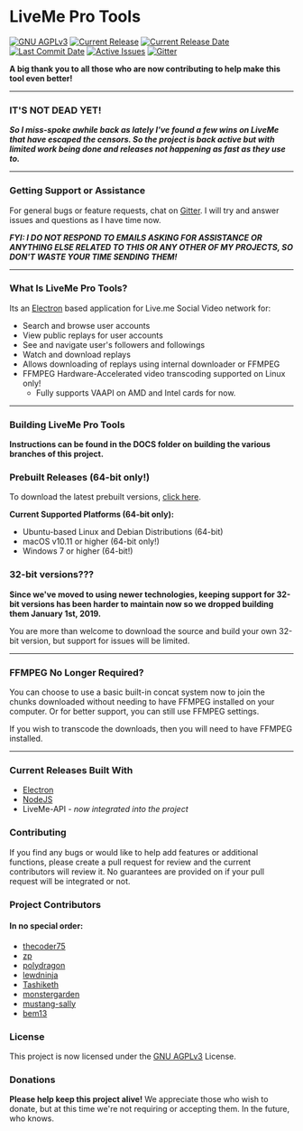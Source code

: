 # LiveMe Pro Tools
[![GNU AGPLv3](https://img.shields.io/github/license/thecoder75/liveme-pro-tools.svg)](LICENSE)
[![Current Release](https://img.shields.io/github/release/thecoder75/liveme-pro-tools.svg)](https://github.com/thecoder75/liveme-pro-tools/releases/latest)
[![Current Release Date](https://img.shields.io/github/release-date/thecoder75/liveme-pro-tools.svg)](https://github.com/thecoder75/liveme-pro-tools/releases/latest)
[![Last Commit Date](https://img.shields.io/github/last-commit/thecoder75/liveme-pro-tools.svg)](https://github.com/thecoder75/liveme-pro-tools/commits/master)
[![Active Issues](https://img.shields.io/github/issues/thecoder75/liveme-pro-tools.svg)](https://github.com/thecoder75/liveme-pro-tools/issues)
[![Gitter](https://badges.gitter.im/thecoderstoolbox/liveme-pro-tools.svg)](https://gitter.im/thecoderstoolbox/liveme-pro-tools?utm_source=badge&utm_medium=badge&utm_campaign=pr-badge)

**A big thank you to all those who are now contributing to help make this tool even better!**

* * *

### IT'S NOT DEAD YET!
***So I miss-spoke awhile back as lately I've found a few wins on LiveMe that have escaped the censors.  So the project is back active but with limited work being done and releases not happening as fast as they use to.***

* * *

### Getting Support or Assistance

For general bugs or feature requests, chat on [Gitter](https://gitter.im/thecoderstoolbox/liveme-pro-tools).  I will try and answer issues and questions as I have time now.

***FYI: I DO NOT RESPOND TO EMAILS ASKING FOR ASSISTANCE OR ANYTHING ELSE RELATED TO THIS OR ANY OTHER OF MY PROJECTS, SO DON'T WASTE YOUR TIME SENDING THEM!***

* * *

### What Is LiveMe Pro Tools?
Its an [Electron](https://electronjs.org) based application for Live.me Social Video network for:
- Search and browse user accounts
- View public replays for user accounts
- See and navigate user's followers and followings
- Watch and download replays
- Allows downloading of replays using internal downloader or FFMPEG
- FFMPEG Hardware-Accelerated video transcoding supported on Linux only!  
  - Fully supports VAAPI on AMD and Intel cards for now.

* * *

### Building LiveMe Pro Tools

**Instructions can be found in the DOCS folder on building the various branches of this project.**

### Prebuilt Releases (64-bit only!)

To download the latest prebuilt versions, [click here](https://github.com/thecoder75/liveme-pro-tools/releases/latest).

**Current Supported Platforms (64-bit only):**
- Ubuntu-based Linux and Debian Distributions (64-bit)
- macOS v10.11 or higher (64-bit only!)
- Windows 7 or higher (64-bit!)

### 32-bit versions???
**Since we've moved to using newer technologies, keeping support for 32-bit versions has been harder to maintain now so we dropped building them January 1st, 2019.**

You are more than welcome to download the source and build your own 32-bit version, but support for issues will be limited.

* * *

### FFMPEG No Longer Required?
You can choose to use a basic built-in concat system now to join the chunks downloaded without needing to have FFMPEG installed on your computer.  Or for better support, you can still use FFMPEG settings.

If you wish to transcode the downloads, then you will need to have FFMPEG installed.

* * *

### Current Releases Built With
* [Electron](http://electronjs.org)
* [NodeJS](http://nodejs.org)
* LiveMe-API - *now integrated into the project*

### Contributing
If you find any bugs or would like to help add features or additional functions, please create a pull request for review and the current contributors will review it.  No guarantees are provided on if your pull request will be integrated or not.

### Project Contributors
#### In no special order:
* [thecoder75](https://github.com/thecoder75)
* [zp](https://github.com/zp)
* [polydragon](https://github.com/polydragon)
* [lewdninja](https://github.com/lewdninja)
* [Tashiketh](https://notabug.org/Tashiketh)
* [monstergarden](https://github.org/monstergarden)
* [mustang-sally](https://github.com/mustang-sally)
* [bem13](https://github.com/bem13)

### License
This project is now licensed under the [GNU AGPLv3](LICENSE) License.

### Donations
**Please help keep this project alive!**
We appreciate those who wish to donate, but at this time we're not requiring or accepting them.  In the future, who knows.
